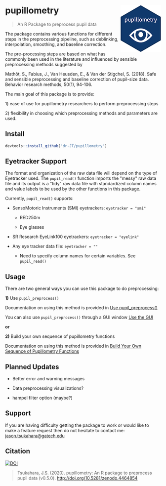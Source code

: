 # pupillometry <img src="man/figures/logo_small.png" align="right"/>

> An R Package to preprocess pupil data

The package contains various functions for different steps in the preprocessing pipeline, such as deblinking, interpolation, smoothing, and baseline correction.

The pre-processing steps are based on what has commonly been used in the literature and influenced by sensible preprocessing methods suggested by

Mathôt, S., Fabius, J., Van Heusden, E., & Van der Stigchel, S. (2018). Safe and sensible preprocessing and baseline correction of pupil-size data. Behavior research methods, 50(1), 94-106.

The main goal of this package is to provide:

1\) ease of use for pupillometry researchers to perform preprocessing steps

2\) flexibility in choosing which preprocessing methods and parameters are used.

## Install

``` r
devtools::install_github("dr-JT/pupillometry")
```

## Eyetracker Support

The format and organization of the raw data file will depend on the type of Eyetracker used. The `pupil_read()` function imports the "messy" raw data file and its output is a "tidy" raw data file with standardized column names and value labels to be used by the other functions in this package.

Currently, `pupil_read()` supports:

-   SensoMotoric Instruments (SMI) eyetrackers: `eyetracker = "smi"`

    -   RED250m

    -   Eye glasses

-   SR Research EyeLink100 eyetrackers: `eyetracker = "eyelink"`

-   Any eye tracker data file: `eyetracker = ""`

    - Need to specify column names for certain variables. See `pupil_read()`

## Usage

There are two general ways you can use this package to do preprocessing:

**1)** Use `pupil_preprocess()`

Documentation on using this method is provided in [Use pupil_preprocess()](https://dr-jt.github.io/pupillometry/articles/pupil_preprocess.html)

You can also use `pupil_preprocess()` through a GUI window [Use the GUI](https://dr-jt.github.io/pupillometry/articles/gui.html)

**or**

**2)** Build your own sequence of pupillometry functions

Documentation on using this method is provided in [Build Your Own Sequence of Pupillometry Functions](https://dr-jt.github.io/pupillometry/articles/pupillometry_functions.html)

## Planned Updates

-   Better error and warning messages

-   Data preprocessing visualizations?

-   hampel filter option (maybe?)

## Support

If you are having difficulty getting the package to work or would like to make a feature request then do not hesitate to contact me: [jason.tsukahara\@gatech.edu](mailto:jason.tsukahara@gatech.edu)

## Citation

[![DOI](https://zenodo.org/badge/146345641.svg)](https://zenodo.org/badge/latestdoi/146345641)

> Tsukahara, J.S. (2020). pupillometry: An R package to preprocess pupil data (v0.5.0). <http://doi.org/10.5281/zenodo.4464854>
